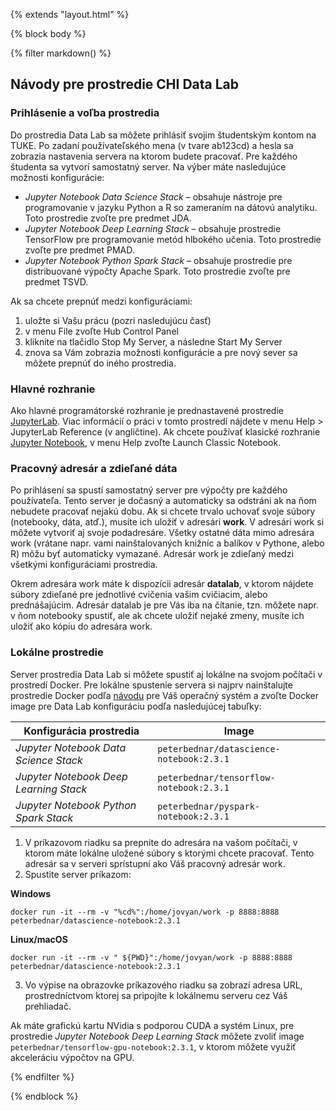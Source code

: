 {% extends "layout.html" %}

{% block body %}

<div class="col-md-10 col-md-offset-1">
 
{% filter markdown() %}

## Návody pre prostredie CHI Data Lab

### Prihlásenie a voľba prostredia

Do prostredia Data Lab sa môžete prihlásiť svojim študentským kontom na TUKE. Po zadaní používateľského mena (v tvare ab123cd) a hesla sa zobrazia nastavenia servera na ktorom budete pracovať. Pre každého študenta sa vytvorí samostatný server. Na výber máte nasledujúce možnosti konfigurácie:

  * _Jupyter Notebook Data Science Stack_ – obsahuje nástroje pre programovanie v jazyku Python a R so zameraním na dátovú analytiku. Toto prostredie zvoľte pre predmet JDA.
  * _Jupyter Notebook Deep Learning Stack_ – obsahuje prostredie TensorFlow pre programovanie metód hlbokého učenia. Toto prostredie zvoľte pre predmet PMAD.
  * _Jupyter Notebook Python Spark Stack_ – obsahuje prostredie pre distribuované výpočty Apache Spark. Toto prostredie zvoľte pre predmet TSVD.

Ak sa chcete prepnúť medzi konfiguráciami:

  1. uložte si Vašu prácu (pozri nasledujúcu časť)
  2. v menu File zvoľte Hub Control Panel
  3. kliknite na tlačidlo Stop My Server, a následne Start My Server
  4. znova sa Vám zobrazia možnosti konfigurácie a pre nový sever sa môžete prepnúť do iného prostredia.

### Hlavné rozhranie

Ako hlavné programátorské rozhranie je prednastavené prostredie [JupyterLab](https://jupyterlab.readthedocs.io/en/latest/). Viac informácií o práci v tomto prostredí nájdete v menu Help > JupyterLab Reference (v angličtine). Ak chcete používať klasické rozhranie [Jupyter Notebook](https://jupyter-notebook.readthedocs.io/en/stable/), v menu Help zvoľte Launch Classic Notebook.

### Pracovný adresár a zdieľané dáta

Po prihlásení sa spustí samostatný server pre výpočty pre každého používateľa. Tento server je dočasný a automaticky sa odstráni ak na ňom nebudete pracovať nejakú dobu. Ak si chcete trvalo uchovať svoje súbory (notebooky, dáta, atď.), musíte ich uložiť v adresári **work**. V adresári work si môžete vytvoriť aj svoje podadresáre. Všetky ostatné dáta mimo adresára work (vrátane napr. vami nainštalovaných knižníc a balíkov v Pythone, alebo R) môžu byť automaticky vymazané. Adresár work je zdieľaný medzi všetkými konfiguráciami prostredia.

Okrem adresára work máte k dispozícii adresár **datalab**, v ktorom nájdete súbory zdieľané pre jednotlivé cvičenia vašim cvičiacim, alebo prednášajúcim. Adresár datalab je pre Vás iba na čítanie, tzn. môžete napr. v ňom notebooky spustiť, ale ak chcete uložiť nejaké zmeny, musíte ich uložiť ako kópiu do adresára work.
 
### Lokálne prostredie

Server prostredia Data Lab si môžete spustiť aj lokálne na svojom počítači v prostredí Docker. Pre lokálne spustenie servera si najprv nainštalujte prostredie Docker podľa [návodu](https://docs.docker.com/get-docker/) pre Váš operačný systém a zvoľte Docker image pre Data Lab konfiguráciu podľa nasledujúcej tabuľky:

| Konfigurácia prostredia	| Image |
|-------------------------|-------|
|_Jupyter Notebook Data Science Stack_ |	`peterbednar/datascience-notebook:2.3.1`|
|_Jupyter Notebook Deep Learning Stack_	| `peterbednar/tensorflow-notebook:2.3.1`|
|_Jupyter Notebook Python Spark Stack_	| `peterbednar/pyspark-notebook:2.3.1`|

  1.	V príkazovom riadku sa prepnite do adresára na vašom počítači, v ktorom máte lokálne uložené súbory s ktorými chcete pracovať. Tento adresár sa v serveri sprístupní ako Váš pracovný adresár work.
  2.	Spustite server príkazom:
   
   **Windows**
   
   ``docker run -it --rm -v "%cd%":/home/jovyan/work -p 8888:8888 peterbednar/datascience-notebook:2.3.1``
   
   **Linux/macOS**
   
   ``docker run -it --rm -v " ${PWD}":/home/jovyan/work -p 8888:8888 peterbednar/datascience-notebook:2.3.1``
 
  3.	Vo výpise na obrazovke príkazového riadku sa zobrazí adresa URL, prostredníctvom ktorej sa pripojíte k lokálnemu serveru cez Váš prehliadač.

Ak máte grafickú kartu NVidia s podporou CUDA a systém Linux, pre prostredie _Jupyter Notebook Deep Learning Stack_ môžete zvoliť image `peterbednar/tensorflow-gpu-notebook:2.3.1`, v ktorom môžete využiť akceleráciu výpočtov na GPU.


{% endfilter %}

</div>

{% endblock %}
